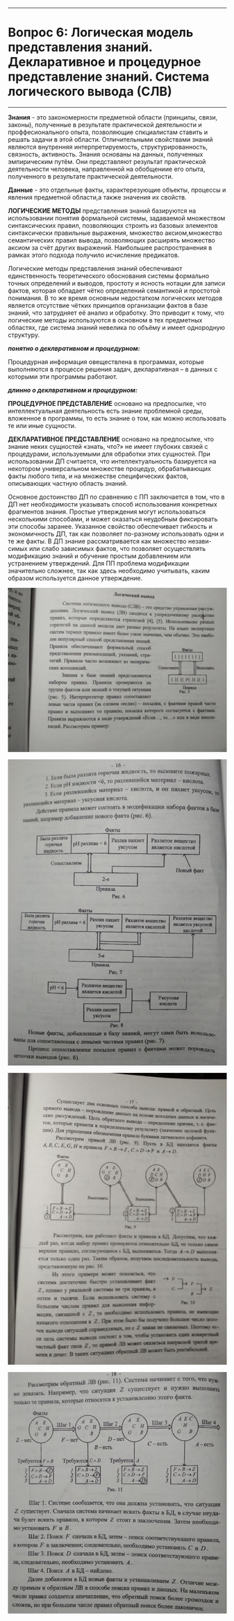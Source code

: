 ____
# Вопрос 6: Логическая модель представления знаний. Декларативное и процедурное представление знаний. Система логического вывода (СЛВ)
____
 
**Знания** - это закономерности предметной области (принципы, связи, законы), полученные в результате практической деятельности и проффесионального опыта, 
позволяющие спкциалистам ставить и решать задачи в этой области.
Отличительными свойствами знаний являются внутренняя интерпретируемость, структурированность, связность, активность.
Знания основаны на данных, полученных эмпирическим путём. Они представляют результат практической деятельности человека, направленной на обобщениие его опыта, 
полученного в результате практической деятельности.

**Данные** - это отдельные факты, характерезующие объекты, процессы и явления предметной области,а также значения их свойств.


**ЛОГИЧЕСКИЕ МЕТОДЫ** представления знаний базируются на использовании понятия формальной системы, задаваемой множеством синтаксических правил, 
позволяющих строить из базовых элементов синтаксически правильные выражения, множество аксиом,множество семантических правил вывода, позволяющих расширять множество аксиом за счёт других выражений.
Наибольшее распространения в рамках этого подхода получило исчисление предикатов.

Логические методы представления знаний обеспечивают единственность теоретического обоснования системы формально точных определений и выводов, простоту и ясность
нотации для записи фактов, которая обладает чётко определений семантикой и простотой понимания.
В то же время основным недостатком логических методов является отсутствие чётких принципов организации фактов в базе знаний, что затрудняет её анализ и обработку.
Это приводит к тому, что логические методы используются в основном в тех предметных областях, где система знаний невелика по объёму и имеет однородную структуру.

***понятно о деклвративном и процедурном:***

Процедурная информация овеществлена в программах, которые выполняются в процессе решения задач, декларативная – в данных с которыми эти программы работают.

***длинно о деклвративном и процедурном:***

**ПРОЦЕДУРНОЕ ПРЕДСТАВЛЕНИЕ** основано на предпосылке, что интеллектуальная деятельность есть знание проблемной среды, вложенное в програм­мы, то есть знание о том, как можно использовать те или иные сущности.

**ДЕКЛАРАТИВНОЕ ПРЕДСТАВЛЕНИЕ** основано на предпосылке, что знание неких сущностей «знать, что?» не имеет глубоких связей с процедурами, исполь­зуемыми для обработки этих сущностей.
При использовании ДП счи­тается, что интеллектуальность базируется на некотором универсаль­ном множестве процедур, обрабатывающих факты любого типа, и на множестве специфических фактов, описывающих частную область знаний.

Основное достоинство ДП по сравнению с ПП заключается в том, что в ДП нет необходимости указывать способ использования конкретных фрагментов знания.
Простые утверждения могут использоваться несколькими способами, и может оказаться неудобным фиксировать эти способы заранее.
Указанное свойство обеспечивает гибкость и экономичность ДП, так как позволяет по-разному использовать одни и те же факты.
В ДП знание рассматривается как множество незави-симых или слабо зависимых фактов, что позволяет осуществлять модификацию знаний и обучение простым добавлением или устранением утверждений.
Для ПП проблема модификации значительно сложнее, так как здесь необходимо учитывать, каким образом используется данное утверждение.

![ЛВ1](../resources/imgs/t6_1.png)

![ЛВ2](../resources/imgs/t6_2.png)

![ЛВ3](../resources/imgs/t6_3.png)

![ЛВ4](../resources/imgs/t6_4.png)


